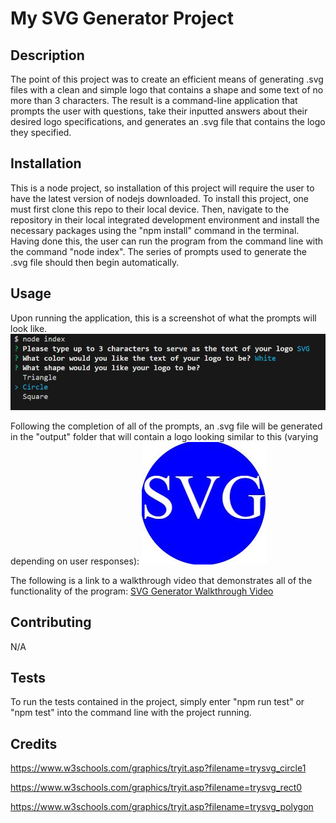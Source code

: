 # My SVG Generator Project

## Description
The point of this project was to create an efficient means of generating .svg files with a clean and simple logo that contains a shape and some text of no more than 3 characters.  The result is a command-line application that prompts the user with questions, take their inputted answers about their desired logo specifications, and generates an .svg file that contains the logo they specified.

## Installation
This is a node project, so installation of this project will require  the user to have the latest version of nodejs downloaded.  To install this project, one must first clone this repo to their local device.  Then, navigate to the repository in their local integrated development environment and install the necessary packages using the "npm install" command in the terminal.  Having done this, the user can run the program from the command line with the command "node index".  The series of prompts used to generate the .svg file should then begin automatically.

## Usage
Upon running the application, this is a screenshot of what the prompts will look like.  
![svg generator project screenshot](./images/svg-generator-prompts-screenshot.JPG)

Following the completion of all of the prompts, an .svg file will be generated in the "output" folder that will contain a logo looking similar to this (varying depending on user responses):
![sample generated svg screenshot](./images/svg-output-screenshot.JPG)

The following is a link to a walkthrough video that demonstrates all of the functionality of the program:
[SVG Generator Walkthrough Video](https://drive.google.com/file/d/1pBAyY0r5bG6GCggrkw5iqIRjf8iBGTDK/view)

## Contributing
N/A

## Tests
To run the tests contained in the project, simply enter "npm run test"  or "npm test" into the command line with the project running.

## Credits
https://www.w3schools.com/graphics/tryit.asp?filename=trysvg_circle1

https://www.w3schools.com/graphics/tryit.asp?filename=trysvg_rect0

https://www.w3schools.com/graphics/tryit.asp?filename=trysvg_polygon